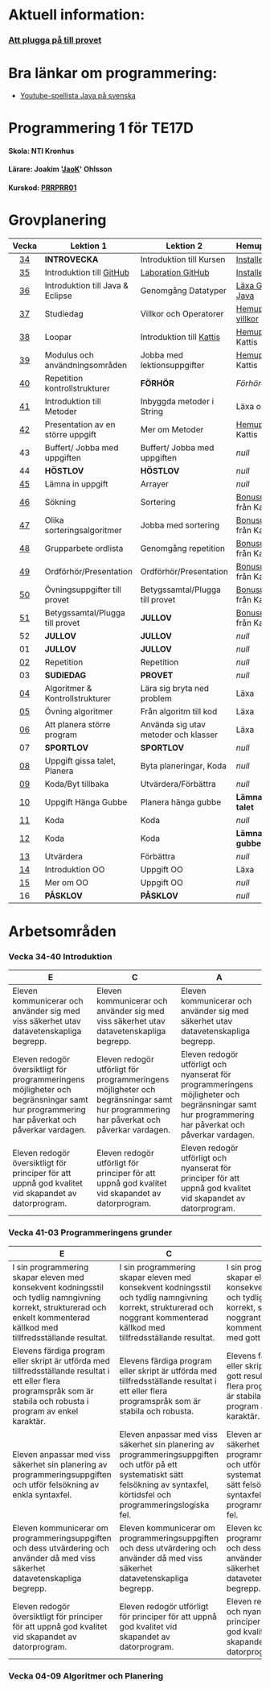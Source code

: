# Aktuell information:

### [Att plugga på till provet](https://github.com/NTIGBG/TE17D-PRRPRR01/tree/master/v50/plugga)


# Bra länkar om programmering:

* [Youtube-spellista Java på svenska](https://www.youtube.com/watch?v=EJxmM9JYCwg&list=PLpkWX5olvmC9mkjYhvGbl7VSIMAI7MoFC)

# Programmering 1 för TE17D
#### Skola: NTI Kronhus
#### Lärare: Joakim '[JaoK](https://github.com/jaok)' Ohlsson 
#### Kurskod: [PRRPRR01](https://www.skolverket.se/undervisning/gymnasieskolan/laroplan-program-och-amnen-i-gymnasieskolan/gymnasieprogrammen/amne?url=1530314731%2Fsyllabuscw%2Fjsp%2Fsubject.htm%3FsubjectCode%3DPRR%26courseCode%3DPRRPRR01%26lang%3Dsv%26tos%3Dgy&sv.url=12.5dfee44715d35a5cdfa92a3#anchor_PRRPRR01)

# Grovplanering

Vecka | Lektion 1 | Lektion 2 | Hemuppgift/Läxa 
:----:|-----------|-----------|----------------
[34](https://github.com/NTIGBG/TE17D-PRRPRR01/tree/master/v34) | **INTROVECKA**  | Introduktion till Kursen | [Installera Github](https://github.com/NTIGBG/TE17D-PRRPRR01/tree/master/v34/uppgift)
[35](https://github.com/NTIGBG/TE17D-PRRPRR01/tree/master/v35) | Introduktion till [GitHub](https://github.com) | [Laboration GitHub](https://github.com/NTIGBG/TE17D-PRRPRR01/tree/master/v35/laboration) | [Installera Eclipse](https://www.eclipse.org/downloads/download.php?file=/oomph/epp/oxygen/R2/eclipse-inst-win64.exe)
[36](https://github.com/NTIGBG/TE17D-PRRPRR01/tree/master/v36) | Introduktion till Java & Eclipse | Genomgång Datatyper | [Läxa GitHub & Java](https://github.com/NTIGBG/TE17D-PRRPRR01/tree/master/v36/uppgift)
[37](https://github.com/NTIGBG/TE17D-PRRPRR01/tree/master/v38) | Studiedag | Villkor och Operatorer | [Hemuppgift villkor](https://github.com/NTIGBG/TE17D-PRRPRR01/tree/master/v37/uppgift)
[38](https://github.com/NTIGBG/TE17D-PRRPRR01/tree/master/v38) | Loopar |Introduktion till [Kattis](https://open.kattis.com/problems?order=problem_difficulty) | [Hemuppgift](https://github.com/NTIGBG/TE17D-PRRPRR01/tree/master/v38/uppgift) från Kattis
[39](https://github.com/NTIGBG/TE17D-PRRPRR01/tree/master/v39) | Modulus och användningsområden | Jobba med lektionsuppgifter | [Hemuppgift](#grovplanering) från Kattis 
[40](https://github.com/NTIGBG/TE17D-PRRPRR01/tree/master/v40) | Repetition kontrollstrukturer | **FÖRHÖR** | *Förhöret* 
[41](https://github.com/NTIGBG/TE17D-PRRPRR01/tree/master/v41) | Introduktion till Metoder | Inbyggda metoder i String | Läxa om Metoder 
[42](https://github.com/NTIGBG/TE17D-PRRPRR01/tree/master/v42) | Presentation av en större uppgift | Mer om Metoder | [Hemuppgift](#grovplanering) från Kattis 
43 | Buffert/ Jobba med uppgiften | Buffert/ Jobba med uppgiften | *null* 
44 | **HÖSTLOV** | **HÖSTLOV** | *null*
[45](https://github.com/NTIGBG/TE17D-PRRPRR01/tree/master/v45) | Lämna in uppgift  | Arrayer | *null* 
[46](https://github.com/NTIGBG/TE17D-PRRPRR01/tree/master/v46) | Sökning | Sortering | [Bonusuppgift](https://github.com/NTIGBG/TE17D-PRRPRR01/tree/master/v49/bonus) från Kattis
[47](https://github.com/NTIGBG/TE17D-PRRPRR01/tree/master/v47) | Olika sorteringsalgoritmer | Jobba med sortering | [Bonusuppgift](https://github.com/NTIGBG/TE17D-PRRPRR01/tree/master/v49/bonus) från Kattis
[48](https://github.com/NTIGBG/TE17D-PRRPRR01/tree/master/v48) | Grupparbete ordlista | Genomgång repetition | [Bonusuppgift](https://github.com/NTIGBG/TE17D-PRRPRR01/tree/master/v49/bonus) från Kattis 
[49](https://github.com/NTIGBG/TE17D-PRRPRR01/tree/master/v49) | Ordförhör/Presentation | Ordförhör/Presentation | [Bonusuppgift](https://github.com/NTIGBG/TE17D-PRRPRR01/tree/master/v49/bonus) från Kattis 
[50](https://github.com/NTIGBG/TE17D-PRRPRR01/tree/master/v50) | Övningsuppgifter till provet | Betygssamtal/Plugga till provet | [Bonusuppgift](https://github.com/NTIGBG/TE17D-PRRPRR01/tree/master/v49/bonus) från Kattis
[51](#grovplanering) | Betygssamtal/Plugga till provet | **JULLOV** | [Bonusuppgift](https://github.com/NTIGBG/TE17D-PRRPRR01/tree/master/v49/bonus) från Kattis
52 | **JULLOV** | **JULLOV** | *null* 
01 | **JULLOV** | **JULLOV** | *null* 
[02](#grovplanering) | Repetition | Repetition | *null* 
03 | **SUDIEDAG** | **PROVET** | *null*
[04](#grovplanering) | Algoritmer & Kontrollstrukturer | Lära sig bryta ned problem | Läxa
[05](#grovplanering) | Övning algoritmer | Från algoritm till kod | Läxa
[06](#grovplanering) | Att planera större program | Använda sig utav metoder och klasser | Läxa
07 | **SPORTLOV** | **SPORTLOV** | *null*
[08](#grovplanering) | Uppgift gissa talet, Planera | Byta planeringar, Koda | *null*
[09](#grovplanering) | Koda/Byt tillbaka | Utvärdera/Förbättra | *null*
[10](#grovplanering) | Uppgift Hänga Gubbe  | Planera hänga gubbe| **Lämna in gissa talet**
[11](#grovplanering) | Koda | Koda | *null*
[12](#grovplanering) | Koda | Koda | **Lämna in hänga gubbe**
[13](#grovplanering) | Utvärdera | Förbättra | *null* 
[14](#grovplanering) | Introduktion OO | Uppgift OO | Läxa 
[15](#grovplanering) | Mer om OO | Uppgift OO | *null*
16 | **PÅSKLOV** | **PÅSKLOV** | *null*


# Arbetsområden

### Vecka 34-40   Introduktion
E | C | A  
--|---|---
Eleven kommunicerar och använder sig med viss säkerhet utav datavetenskapliga begrepp.|Eleven kommunicerar och använder sig med viss säkerhet utav datavetenskapliga begrepp.|Eleven kommunicerar och använder sig med säkerhet utav datavetenskapliga begrepp.
Eleven redogör översiktligt för programmeringens möjligheter och begränsningar samt hur programmering har påverkat och påverkar vardagen.|Eleven redogör utförligt för programmeringens möjligheter och begränsningar samt hur programmering har påverkat och påverkar vardagen.|Eleven redogör utförligt och nyanserat för programmeringens möjligheter och begränsningar samt hur programmering har påverkat och påverkar vardagen.
Eleven redogör översiktligt för principer för att uppnå god kvalitet vid skapandet av datorprogram.|Eleven redogör utförligt för principer för att uppnå god kvalitet vid skapandet av datorprogram.|Eleven redogör utförligt och nyanserat för principer för att uppnå god kvalitet vid skapandet av datorprogram.

### Vecka 41-03  Programmeringens grunder
E | C | A  
--|---|---
I sin programmering skapar eleven med konsekvent kodningsstil och tydlig namngivning korrekt, strukturerad och enkelt kommenterad källkod med tillfredsställande resultat.|I sin programmering skapar eleven med konsekvent kodningsstil och tydlig namngivning korrekt, strukturerad och noggrant kommenterad källkod med tillfredsställande resultat.|I sin programmering skapar eleven med konsekvent kodningsstil och tydlig namngivning korrekt, strukturerad och noggrant och utförligt kommenterad källkod med gott resultat.
Elevens färdiga program eller skript är utförda med tillfredsställande resultat i ett eller flera programspråk som är stabila och robusta i program av enkel karaktär.|Elevens färdiga program eller skript är utförda med tillfredsställande resultat i ett eller flera programspråk som är stabila och robusta.|Elevens färdiga program eller skript är utförda med gott resultat i ett eller flera programspråk som är stabila och robusta i program av komplex karaktär.
Eleven anpassar med viss säkerhet sin planering av programmeringsuppgiften och utför felsökning av enkla syntaxfel.|Eleven anpassar med viss säkerhet sin planering av programmeringsuppgiften och utför på ett systematiskt sätt felsökning av syntaxfel, körtidsfel och programmeringslogiska fel.|Eleven anpassar med säkerhet sin planering av programmeringsuppgiften och utför på ett systematiskt och effektivt sätt felsökning av syntaxfel, körtidsfel och programmeringslogiska fel.
Eleven kommunicerar om programmeringsuppgiften och dess utvärdering och använder då med viss säkerhet datavetenskapliga begrepp.|Eleven kommunicerar om programmeringsuppgiften och dess utvärdering och använder då med viss säkerhet datavetenskapliga begrepp.|Eleven kommunicerar om programmeringsuppgiften och dess utvärdering och använder då med säkerhet datavetenskapliga begrepp.
Eleven redogör översiktligt för principer för att uppnå god kvalitet vid skapandet av datorprogram.|Eleven redogör utförligt för principer för att uppnå god kvalitet vid skapandet av datorprogram.|Eleven redogör utförligt och nyanserat för principer för att uppnå god kvalitet vid skapandet av datorprogram.

### Vecka 04-09 Algoritmer och Planering

